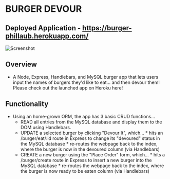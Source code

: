 # BURGER DEVOUR

## Deployed Application - https://burger-phillaub.herokuapp.com/

![Screenshot](./public/img/burger_proj.png)

## Overview

* A Node, Express, Handlebars, and MySQL burger app that lets users input the names of burgers they'd like to eat... and then devour them! Please check out the launched app on Heroku here!

## Functionality

* Using an home-grown ORM, the app has 3 basic CRUD functions...
    * READ all entries from the MySQL database and display them to the DOM using Handlebars.
    * UPDATE a selected burger by clicking "Devour It", which... * hits an /burger/eat/:id route in Express to change its "devoured" status in the MySQL database * re-routes the webpage back to the index, where the burger is now in the devoured column (via Handlebars)
    * CREATE a new burger using the "Place Order" form, which... * hits a /burger/create route in Express to insert a new burger into the MySQL database * re-routes the webpage back to the index, where the burger is now ready to be eaten column (via Handlebars)

